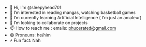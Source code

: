 - 👋 Hi, I’m @sleepyhead701
- 👀 I’m interested in reading mangas, watching basketball games
- 🌱 I’m currently learning Artificial Intelligence ( I'm just an amateur)
- 💞️ I’m looking to collaborate on projects
- 📫 How to reach me : emails: phucerated@gmail.com
- 😄 Pronouns: he/him
- ⚡ Fun fact: Nah

<!---
sleepyhead701/sleepyhead701 is a ✨ special ✨ repository because its `README.md` (this file) appears on your GitHub profile.
You can click the Preview link to take a look at your changes.
--->
